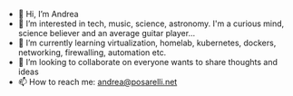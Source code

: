 - 👋 Hi, I’m Andrea
- 👀 I’m interested in tech, music, science, astronomy. I'm a curious mind, science believer and an average guitar player...
- 🌱 I’m currently learning virtualization, homelab, kubernetes, dockers, networking, firewalling, automation etc.
- 💞️ I’m looking to collaborate on everyone wants to share thoughts and ideas
- 📫 How to reach me: andrea@posarelli.net

<!---
posarelli/posarelli is a ✨ special ✨ repository because its `README.md` (this file) appears on your GitHub profile.
You can click the Preview link to take a look at your changes.
--->

